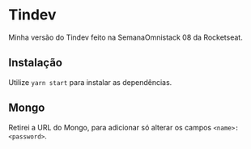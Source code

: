 # Tindev

Minha versão do Tindev feito na SemanaOmnistack 08 da Rocketseat.


## Instalação

Utilize `yarn start` para instalar as dependências.


## Mongo

Retirei a URL do Mongo, para adicionar só alterar os campos `<name>:<password>`.

